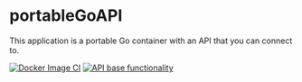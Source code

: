 # portableGoAPI
This application is a portable Go container with an API that you can connect to.

[![Docker Image CI](https://github.com/ZachBoggs/portableGoAPI/actions/workflows/docker-image.yml/badge.svg)](https://github.com/ZachBoggs/portableGoAPI/actions/workflows/docker-image.yml)
[![API base functionality](https://github.com/ZachBoggs/portableGoAPI/actions/workflows/api-test.yml/badge.svg)](https://github.com/ZachBoggs/portableGoAPI/actions/workflows/api-test.yml)


